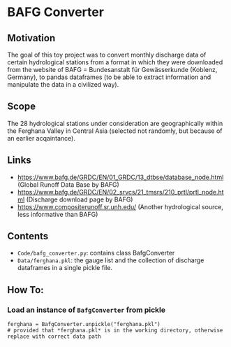 # BAFG Converter
## Motivation 
The goal of this toy project was to convert monthly discharge data of certain hydrological stations from a format in which they were downloaded from the website of BAFG = Bundesanstalt für Gewässerkunde (Koblenz, Germany), to pandas dataframes (to be able to extract information and manipulate the data in a civilized way).

## Scope
The 28 hydrological stations under consideration are geographically within the Ferghana Valley in Central Asia (selected not randomly, but because of an earlier acqaintance).

## Links
* https://www.bafg.de/GRDC/EN/01_GRDC/13_dtbse/database_node.html (Global Runoff Data Base by BAFG) 
* https://www.bafg.de/GRDC/EN/02_srvcs/21_tmsrs/210_prtl/prtl_node.html (Discharge download page by BAFG)
* https://www.compositerunoff.sr.unh.edu/ (Another hydrological source, less informative than BAFG)

## Contents
* `Code/bafg_converter.py`: contains class BafgConverter
* `Data/ferghana.pkl`: the gauge list and the collection of discharge dataframes in a single pickle file.

## How To:
### Load an instance of ``BafgConverter`` from pickle
```
ferghana = BafgConverter.unpickle("ferghana.pkl")
# provided that *ferghana.pkl* is in the working directory, otherwise replace with correct data path
```
